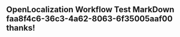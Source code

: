 <properties
ms.topic="hero-topic"
ms.test1="hero-topic"
ms.test2="test"/>

## OpenLocalization Workflow Test MarkDown faa8f4c6-36c3-4a62-8063-6f35005aaf00 thanks!
<!--HONumber=Mar16_HO4-->
